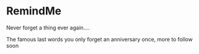 RemindMe
========

Never forget a thing ever again....

The famous last words you only forget an anniversary once, more to follow soon
